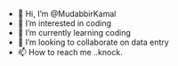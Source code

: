 - 👋 Hi, I’m @MudabbirKamal
- 👀 I’m interested in coding
- 🌱 I’m currently learning coding
- 💞️ I’m looking to collaborate on data entry
- 📫 How to reach me ..knock.

<!---
MudabbirKamal/MudabbirKamal is a ✨ special ✨ repository because its `README.md` (this file) appears on your GitHub profile.
You can click the Preview link to take a look at your changes.
--->
